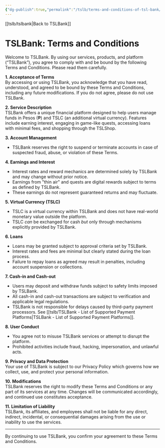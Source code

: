 ```yaml
---
{"dg-publish":true,"permalink":"/tslb/terms-and-conditions-of-tsl-bank/"}
---
```



[[tslb/tslbank\|Back to TSLBank]]
# TSLBank: Terms and Conditions

Welcome to TSLBank. By using our services, products, and platform (“TSLBank”), you agree to comply with and be bound by the following Terms and Conditions. Please read them carefully.

**1. Acceptance of Terms**  
By accessing or using TSLBank, you acknowledge that you have read, understood, and agreed to be bound by these Terms and Conditions, including any future modifications. If you do not agree, please do not use TSLBank.

**2. Service Description**  
TSLBank offers a unique financial platform designed to help users manage funds in Pesos (₱) and TSLC (an additional virtual currency). Features include earning interest, engaging in game-like quests, accessing loans with minimal fees, and shopping through the TSLShop.

**3. Account Management**  
- TSLBank reserves the right to suspend or terminate accounts in case of suspected fraud, abuse, or violation of these Terms.

**4. Earnings and Interest**  
- Interest rates and reward mechanics are determined solely by TSLBank and may change without prior notice.  
- Earnings from "thin air" and quests are digital rewards subject to terms as defined by TSLBank.  
- These earnings do not represent guaranteed returns and may fluctuate.

**5. Virtual Currency (TSLC)**  
- TSLC is a virtual currency within TSLBank and does not have real-world monetary value outside the platform.  
- TSLC *can* be exchanged for cash *but* only through mechanisms explicitly provided by TSLBank.

**6. Loans**  
- Loans may be granted subject to approval criteria set by TSLBank.  
- Interest rates and fees are minimal but clearly stated during the loan process.  
- Failure to repay loans as agreed may result in penalties, including account suspension or collections.

**7. Cash-in and Cash-out**  
- Users may deposit and withdraw funds subject to safety limits imposed by TSLBank.  
- All cash-in and cash-out transactions are subject to verification and applicable legal regulations.  
- TSLBank is not responsible for delays caused by third-party payment processors. See [[tslb/TSLBank - List of Supported Payment Platforms\|TSLBank - List of Supported Payment Platforms]].

**8. User Conduct**  
- You agree not to misuse TSLBank services or attempt to disrupt the platform.  
- Prohibited activities include fraud, hacking, impersonation, and unlawful acts.

**9. Privacy and Data Protection**  
Your use of TSLBank is subject to our Privacy Policy which governs how we collect, use, and protect your personal information.

**10. Modifications**  
TSLBank reserves the right to modify these Terms and Conditions or any part of its services at any time. Changes will be communicated accordingly, and continued use constitutes acceptance.

**11. Limitation of Liability**  
TSLBank, its affiliates, and employees shall not be liable for any direct, indirect, incidental, or consequential damages arising from the use or inability to use the services.

***

By continuing to use TSLBank, you confirm your agreement to these Terms and Conditions.

